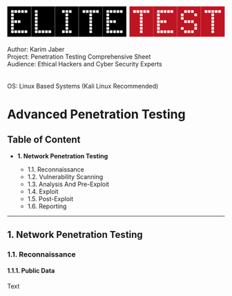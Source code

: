 <img src="https://github.com/Afriness/Advanced-Penetration-testing/blob/main/elitetest-logo.png"><img><br><br>
<span>Author: Karim Jaber</span><br>
<span>Project: Penetration Testing Comprehensive Sheet</span><br>
<span>Audience: Ethical Hackers and Cyber Security Experts</span><br><br><br>
<span>OS: Linux Based Systems (Kali Linux Recommended)</span><br>

# Advanced Penetration Testing

<h2>Table of Content</h2>

<ul>
  <li><strong>1. Network Penetration Testing</strong></li>
  <ul>
    <li href="#reconnaissance">1.1. Reconnaissance</li>
    <li>1.2. Vulnerability Scanning</li>
    <li>1.3. Analysis And Pre-Exploit</li>
    <li>1.4. Exploit</li>
    <li>1.5. Post-Exploit</li>
    <li>1.6. Reporting</li>
  </ul>
</ul>
<hr>
<h2>1. Network Penetration Testing</h2>

<h3 id="reconnaissance">1.1. Reconnaissance</h3>

<h4>1.1.1. Public Data</h4>

<p>Text</p>
